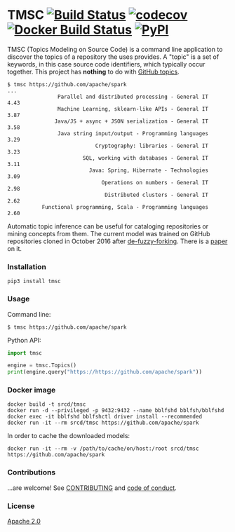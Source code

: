 # TMSC [![Build Status](https://travis-ci.org/src-d/tmsc.svg)](https://travis-ci.org/src-d/tmsc) [![codecov](https://codecov.io/github/src-d/tmsc/coverage.svg?branch=develop)](https://codecov.io/gh/src-d/tmsc) [![Docker Build Status](https://img.shields.io/docker/build/srcd/tmsc.svg)](https://hub.docker.com/r/srcd/tmsc) [![PyPI](https://img.shields.io/pypi/v/tmsc.svg)](https://pypi.python.org/pypi/tmsc)

TMSC (Topics Modeling on Source Code) is a command line application to discover the topics of
a repository the uses provides. A "topic" is a set of keywords, in this case source code
identifiers, which typically occur together. This project has **nothing** to do with
[GitHub topics](https://github.com/blog/2309-introducing-topics).

```
$ tmsc https://github.com/apache/spark
...
                Parallel and distributed processing - General IT	4.43
                Machine Learning, sklearn-like APIs - General IT	3.87
               Java/JS + async + JSON serialization - General IT	3.58
                Java string input/output - Programming languages	3.29
                            Cryptography: libraries - General IT	3.23
                        SQL, working with databases - General IT	3.11
                          Java: Spring, Hibernate - Technologies	3.09
                              Operations on numbers - General IT	2.98
                               Distributed clusters - General IT	2.62
           Functional programming, Scala - Programming languages	2.60
```

Automatic topic inference can be useful for cataloging repositories or mining concepts from them.
The current model was trained on GitHub repositories cloned in October 2016 after
[de-fuzzy-forking](https://blog.sourced.tech/post/minhashcuda/). There is a
[paper](https://arxiv.org/abs/1704.00135) on it.

### Installation

```
pip3 install tmsc
```

### Usage

Command line:

```
$ tmsc https://github.com/apache/spark
```

Python API:

```python
import tmsc

engine = tmsc.Topics()
print(engine.query("https://https://github.com/apache/spark"))
```

### Docker image

```
docker build -t srcd/tmsc
docker run -d --privileged -p 9432:9432 --name bblfshd bblfsh/bblfshd
docker exec -it bblfshd bblfshctl driver install --recommended
docker run -it --rm srcd/tmsc https://github.com/apache/spark
```

In order to cache the downloaded models:

```
docker run -it --rm -v /path/to/cache/on/host:/root srcd/tmsc https://github.com/apache/spark
```

### Contributions

...are welcome! See [CONTRIBUTING](CONTRIBUTING.md) and [code of conduct](CODE_OF_CONDUCT.md).

### License

[Apache 2.0](LICENSE.md)
